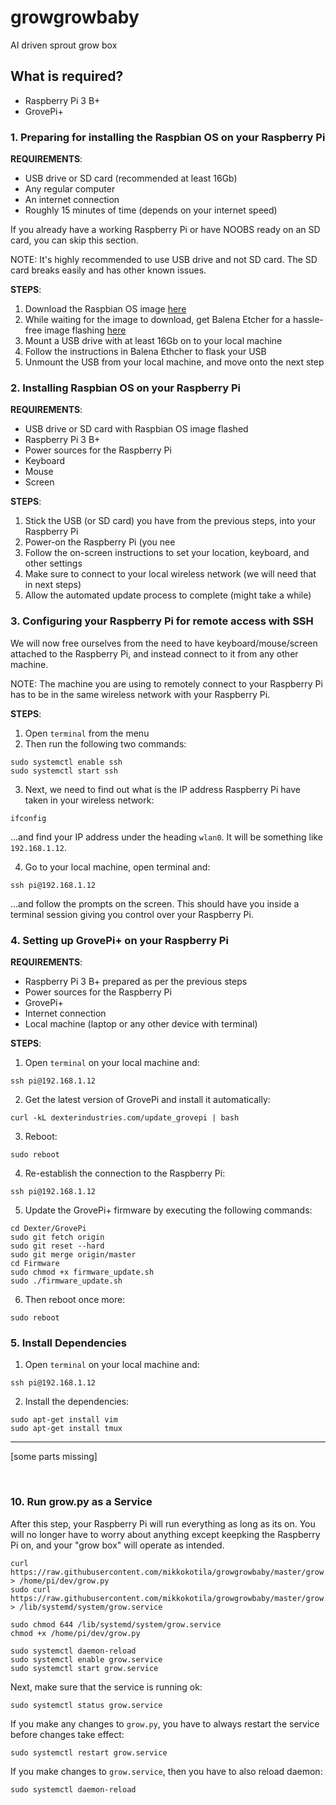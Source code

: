 # growgrowbaby
AI driven sprout grow box

## What is required?

- Raspberry Pi 3 B+
- GrovePi+

### 1. Preparing for installing the Raspbian OS on your Raspberry Pi

**REQUIREMENTS**:

- USB drive or SD card (recommended at least 16Gb)
- Any regular computer
- An internet connection
- Roughly 15 minutes of time (depends on your internet speed)

If you already have a working Raspberry Pi or have NOOBS ready on an SD card, you can skip this section.

NOTE: It's highly recommended to use USB drive and not SD card. The SD card breaks easily and has other known issues. 

**STEPS**:

1) Download the Raspbian OS image [here](https://www.raspberrypi.org/downloads/raspbian/)
2) While waiting for the image to download, get Balena Etcher for a hassle-free image flashing [here](https://www.balena.io/etcher/)
3) Mount a USB drive with at least 16Gb on to your local machine
4) Follow the instructions in Balena Ethcher to flask your USB 
5) Unmount the USB from your local machine, and move onto the next step

### 2. Installing Raspbian OS on your Raspberry Pi

**REQUIREMENTS**:

- USB drive or SD card with Raspbian OS image flashed
- Raspberry Pi 3 B+
- Power sources for the Raspberry Pi
- Keyboard
- Mouse
- Screen

**STEPS**:

1) Stick the USB (or SD card) you have from the previous steps, into your Raspberry Pi
2) Power-on the Raspberry Pi (you nee
3) Follow the on-screen instructions to set your location, keyboard, and other settings
4) Make sure to connect to your local wireless network (we will need that in next steps)
5) Allow the automated update process to complete (might take a while)

### 3. Configuring your Raspberry Pi for remote access with SSH

We will now free ourselves from the need to have keyboard/mouse/screen attached to the Raspberry Pi, and instead connect to it from any other machine. 

NOTE: The machine you are using to remotely connect to your Raspberry Pi has to be in the same wireless network with your Raspberry Pi. 

**STEPS**:

1) Open `terminal` from the menu
2) Then run the following two commands:

```
sudo systemctl enable ssh
sudo systemctl start ssh
```

3) Next, we need to find out what is the IP address Raspberry Pi have taken in your wireless network:

```
ifconfig
```

...and find your IP address under the heading `wlan0`. It will be something like `192.168.1.12`.

4) Go to your local machine, open terminal and: 

```
ssh pi@192.168.1.12
```

...and follow the prompts on the screen. This should have you inside a terminal session giving you control over your Raspberry Pi. 

### 4. Setting up GrovePi+ on your Raspberry Pi

**REQUIREMENTS**:

- Raspberry Pi 3 B+ prepared as per the previous steps
- Power sources for the Raspberry Pi
- GrovePi+
- Internet connection
- Local machine (laptop or any other device with terminal)

**STEPS**:

1) Open `terminal` on your local machine and:

```
ssh pi@192.168.1.12
```

2) Get the latest version of GrovePi and install it automatically:

```
curl -kL dexterindustries.com/update_grovepi | bash
```

3) Reboot:

```
sudo reboot
```

4) Re-establish the connection to the Raspberry Pi:

```
ssh pi@192.168.1.12
```

5) Update the GrovePi+ firmware by executing the following commands:

```
cd Dexter/GrovePi
sudo git fetch origin
sudo git reset --hard
sudo git merge origin/master
cd Firmware
sudo chmod +x firmware_update.sh
sudo ./firmware_update.sh
```

6) Then reboot once more: 

```
sudo reboot
```

### 5. Install Dependencies


1) Open `terminal` on your local machine and:

```
ssh pi@192.168.1.12
```

2) Install the dependencies: 

```
sudo apt-get install vim
sudo apt-get install tmux

```

<hr>

[some parts missing]

<br>

### 10. Run grow.py as a Service 

After this step, your Raspberry Pi will run everything as long as its on. You will no longer have to worry about anything except keepking the Raspberry Pi on, and your "grow box" will operate as intended. 

```
curl https://raw.githubusercontent.com/mikkokotila/growgrowbaby/master/grow.py > /home/pi/dev/grow.py
sudo curl https://raw.githubusercontent.com/mikkokotila/growgrowbaby/master/grow.py > /lib/systemd/system/grow.service

sudo chmod 644 /lib/systemd/system/grow.service
chmod +x /home/pi/dev/grow.py

sudo systemctl daemon-reload
sudo systemctl enable grow.service
sudo systemctl start grow.service

```
Next, make sure that the service is running ok:

```
sudo systemctl status grow.service
```

If you make any changes to `grow.py`, you have to always restart the service before changes take effect:

```
sudo systemctl restart grow.service
```

If you make changes to `grow.service`, then you have to also reload daemon:

```
sudo systemctl daemon-reload
```
